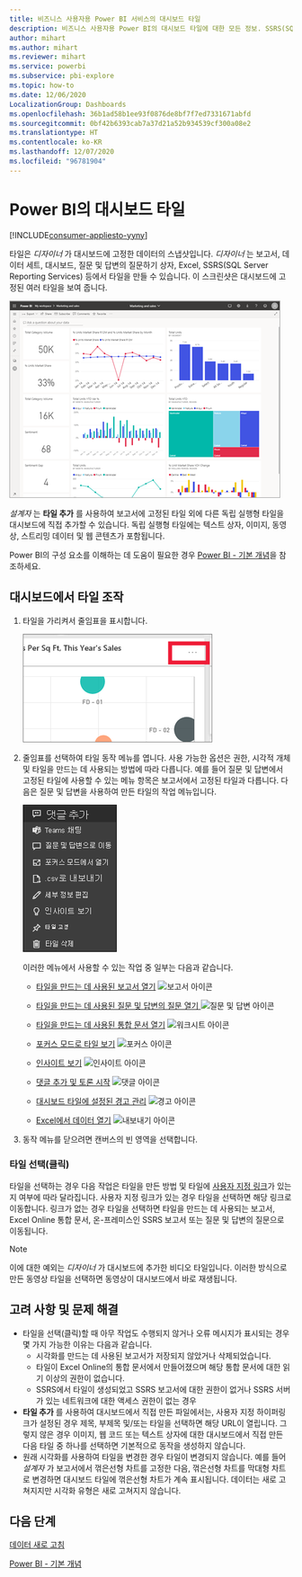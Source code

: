 ```yaml
---
title: 비즈니스 사용자용 Power BI 서비스의 대시보드 타일
description: 비즈니스 사용자용 Power BI의 대시보드 타일에 대한 모든 정보. SSRS(SQL Server Reporting Services)에서 만들어진 타일을 포함합니다.
author: mihart
ms.author: mihart
ms.reviewer: mihart
ms.service: powerbi
ms.subservice: pbi-explore
ms.topic: how-to
ms.date: 12/06/2020
LocalizationGroup: Dashboards
ms.openlocfilehash: 36b1ad58b1ee93f0876de8bf7f7ed7331671abfd
ms.sourcegitcommit: 0bf42b6393cab7a37d21a52b934539cf300a08e2
ms.translationtype: HT
ms.contentlocale: ko-KR
ms.lasthandoff: 12/07/2020
ms.locfileid: "96781904"
---
```

# <a name="dashboard-tiles-in-power-bi"></a>Power BI의 대시보드 타일

[!INCLUDE[consumer-appliesto-yyny](../includes/consumer-appliesto-ynny.md)]


타일은 *디자이너* 가 대시보드에 고정한 데이터의 스냅샷입니다. *디자이너* 는 보고서, 데이터 세트, 대시보드, 질문 및 답변의 질문하기 상자, Excel, SSRS(SQL Server Reporting Services) 등에서 타일을 만들 수 있습니다.  이 스크린샷은 대시보드에 고정된 여러 타일을 보여 줍니다.

![Power BI 대시보드](./media/end-user-tiles/power-bi-dashboard.png)


*설계자* 는 **타일 추가** 를 사용하여 보고서에 고정된 타일 외에 다른 독립 실행형 타일을 대시보드에 직접 추가할 수 있습니다. 독립 실행형 타일에는 텍스트 상자, 이미지, 동영상, 스트리밍 데이터 및 웹 콘텐츠가 포함됩니다.

Power BI의 구성 요소를 이해하는 데 도움이 필요한 경우  [Power BI - 기본 개념](end-user-basic-concepts.md)을 참조하세요.


## <a name="interacting-with-tiles-on-a-dashboard"></a>대시보드에서 타일 조작

1. 타일을 가리켜서 줄임표을 표시합니다.
   
    ![타일 줄임표](./media/end-user-tiles/power-bi-ellipsis.png)
2. 줄임표를 선택하여 타일 동작 메뉴를 엽니다. 사용 가능한 옵션은 권한, 시각적 개체 및 타일을 만드는 데 사용되는 방법에 따라 다릅니다. 예를 들어 질문 및 답변에서 고정된 타일에 사용할 수 있는 메뉴 항목은 보고서에서 고정된 타일과 다릅니다. 다음은 질문 및 답변을 사용하여 만든 타일의 작업 메뉴입니다.


   
    ![스크린샷은 아홉 가지 옵션이 있는 메뉴를 보여줍니다.](./media/end-user-tiles/power-bi-qna-menu.png)

   
    이러한 메뉴에서 사용할 수 있는 작업 중 일부는 다음과 같습니다.
   
   * [타일을 만드는 데 사용된 보고서 열기](end-user-reports.md) ![보고서 아이콘](./media/end-user-tiles/chart-icon.jpg)  
   
   * [타일을 만드는 데 사용된 질문 및 답변의 질문 열기 ](end-user-reports.md) ![질문 및 답변 아이콘](./media/end-user-tiles/qna-icon.png)  
   

   * [타일을 만드는 데 사용된 통합 문서 열기](end-user-reports.md) ![워크시트 아이콘](./media/end-user-tiles/power-bi-open-worksheet.png)  
   * [포커스 모드로 타일 보기](end-user-focus.md) ![포커스 아이콘](./media/end-user-tiles/fullscreen-icon.jpg)  
   * [인사이트 보기](end-user-insights.md) ![인사이트 아이콘](./media/end-user-tiles/power-bi-insights.png)
   * [댓글 추가 및 토론 시작](end-user-comment.md) ![댓글 아이콘](./media/end-user-tiles/comment-icons.png)
   * [대시보드 타일에 설정된 경고 관리](end-user-alerts.md) ![경고 아이콘](./media/end-user-tiles/power-bi-alert-icon.png)
   * [Excel에서 데이터 열기](end-user-export.md) ![내보내기 아이콘](./media/end-user-tiles/power-bi-export-icon.png)


3. 동작 메뉴를 닫으려면 캔버스의 빈 영역을 선택합니다.

### <a name="select-click-a-tile"></a>타일 선택(클릭)
타일을 선택하는 경우 다음 작업은 타일을 만든 방법 및 타일에 [사용자 지정 링크](../create-reports/service-dashboard-edit-tile.md)가 있는지 여부에 따라 달라집니다. 사용자 지정 링크가 있는 경우 타일을 선택하면 해당 링크로 이동합니다. 링크가 없는 경우 타일을 선택하면 타일을 만드는 데 사용되는 보고서, Excel Online 통합 문서, 온-프레미스인 SSRS 보고서 또는 질문 및 답변의 질문으로 이동됩니다.

> [!NOTE]
> 이에 대한 예외는 *디자이너* 가 대시보드에 추가한 비디오 타일입니다. 이러한 방식으로 만든 동영상 타일을 선택하면 동영상이 대시보드에서 바로 재생됩니다.   
> 
> 

## <a name="considerations-and-troubleshooting"></a>고려 사항 및 문제 해결
* 타일을 선택(클릭)할 때 아무 작업도 수행되지 않거나 오류 메시지가 표시되는 경우 몇 가지 가능한 이유는 다음과 같습니다.
  - 시각화를 만드는 데 사용된 보고서가 저장되지 않았거나 삭제되었습니다.
  - 타일이 Excel Online의 통합 문서에서 만들어졌으며 해당 통합 문서에 대한 읽기 이상의 권한이 없습니다.
  - SSRS에서 타일이 생성되었고 SSRS 보고서에 대한 권한이 없거나 SSRS 서버가 있는 네트워크에 대한 액세스 권한이 없는 경우
* **타일 추가** 를 사용하여 대시보드에서 직접 만든 파일에서는, 사용자 지정 하이퍼링크가 설정된 경우 제목, 부제목 및/또는 타일을 선택하면 해당 URL이 열립니다.  그렇지 않은 경우 이미지, 웹 코드 또는 텍스트 상자에 대한 대시보드에서 직접 만든 다음 타일 중 하나를 선택하면 기본적으로 동작을 생성하지 않습니다.
* 원래 시각화를 사용하여 타일을 변경한 경우 타일이 변경되지 않습니다.  예를 들어 *설계자* 가 보고서에서 꺾은선형 차트를 고정한 다음, 꺾은선형 차트를 막대형 차트로 변경하면 대시보드 타일에 꺾은선형 차트가 계속 표시됩니다. 데이터는 새로 고쳐지지만 시각화 유형은 새로 고쳐지지 않습니다.

## <a name="next-steps"></a>다음 단계
[데이터 새로 고침](../connect-data/refresh-data.md)

[Power BI - 기본 개념](end-user-basic-concepts.md)


